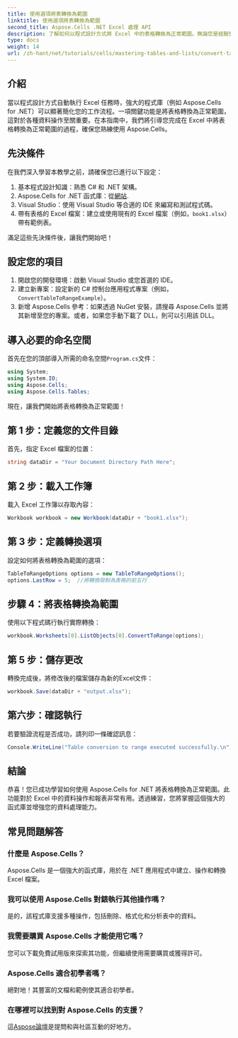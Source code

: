 ```yaml
---
title: 使用選項將表轉換為範圍
linktitle: 使用選項將表轉換為範圍
second_title: Aspose.Cells .NET Excel 處理 API
description: 了解如何以程式設計方式將 Excel 中的表格轉換為正常範圍。無論您是經驗豐富的開發人員還是初學者，本教學都會提供逐步說明。
type: docs
weight: 14
url: /zh-hant/net/tutorials/cells/mastering-tables-and-lists/convert-tables-to-range-with-options/
---
```

## 介紹

當以程式設計方式自動執行 Excel 任務時，強大的程式庫（例如 Aspose.Cells for .NET）可以顯著簡化您的工作流程。一項關鍵功能是將表格轉換為正常範圍，這對於各種資料操作至關重要。在本指南中，我們將引導您完成在 Excel 中將表格轉換為正常範圍的過程，確保您熟練使用 Aspose.Cells。

## 先決條件

在我們深入學習本教學之前，請確保您已進行以下設定：

1. 基本程式設計知識：熟悉 C# 和 .NET 架構。
2.  Aspose.Cells for .NET 函式庫：從[網站](https://releases.aspose.com/cells/net/).
3. Visual Studio：使用 Visual Studio 等合適的 IDE 來編寫和測試程式碼。
4. 帶有表格的 Excel 檔案：建立或使用現有的 Excel 檔案（例如，`book1.xlsx`）帶有範例表。

滿足這些先決條件後，讓我們開始吧！

## 設定您的項目

1. 開啟您的開發環境：啟動 Visual Studio 或您首選的 IDE。
2. 建立新專案：設定新的 C# 控制台應用程式專案（例如，`ConvertTableToRangeExample`）。
3. 新增 Aspose.Cells 參考：如果透過 NuGet 安裝，請搜尋 Aspose.Cells 並將其新增至您的專案。或者，如果您手動下載了 DLL，則可以引用該 DLL。

## 導入必要的命名空間

首先在您的頂部導入所需的命名空間`Program.cs`文件：

```csharp
using System;
using System.IO;
using Aspose.Cells;
using Aspose.Cells.Tables;
```

現在，讓我們開始將表格轉換為正常範圍！

## 第 1 步：定義您的文件目錄

首先，指定 Excel 檔案的位置：

```csharp
string dataDir = "Your Document Directory Path Here";
```

## 第 2 步：載入工作簿

載入 Excel 工作簿以存取內容：

```csharp
Workbook workbook = new Workbook(dataDir + "book1.xlsx");
```

## 第 3 步：定義轉換選項

設定如何將表格轉換為範圍的選項：

```csharp
TableToRangeOptions options = new TableToRangeOptions();
options.LastRow = 5;  //將轉換限制為表格的前五行
```

## 步驟 4：將表格轉換為範圍

使用以下程式碼行執行實際轉換：

```csharp
workbook.Worksheets[0].ListObjects[0].ConvertToRange(options);
```

## 第 5 步：儲存更改

轉換完成後，將修改後的檔案儲存為新的Excel文件：

```csharp
workbook.Save(dataDir + "output.xlsx");
```

## 第六步：確認執行

若要驗證流程是否成功，請列印一條確認訊息：

```csharp
Console.WriteLine("Table conversion to range executed successfully.\n");
```

## 結論

恭喜！您已成功學習如何使用 Aspose.Cells for .NET 將表格轉換為正常範圍。此功能對於 Excel 中的資料操作和報表非常有用。透過練習，您將掌握這個強大的函式庫並增強您的資料處理能力。

## 常見問題解答

### 什麼是 Aspose.Cells？  
Aspose.Cells 是一個強大的函式庫，用於在 .NET 應用程式中建立、操作和轉換 Excel 檔案。

### 我可以使用 Aspose.Cells 對錶執行其他操作嗎？  
是的，該程式庫支援多種操作，包括刪除、格式化和分析表中的資料。

### 我需要購買 Aspose.Cells 才能使用它嗎？  
您可以下載免費試用版來探索其功能，但繼續使用需要購買或獲得許可。

### Aspose.Cells 適合初學者嗎？  
絕對地！其豐富的文檔和範例使其適合初學者。

### 在哪裡可以找到對 Aspose.Cells 的支援？  
這[Aspose論壇](https://forum.aspose.com/c/cells/9)是提問和與社區互動的好地方。